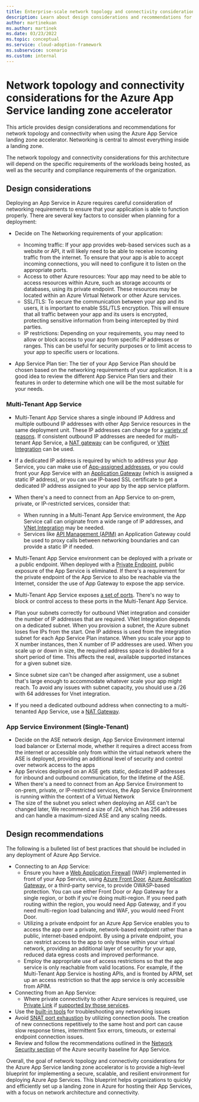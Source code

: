 ```yaml
---
title: Enterprise-scale network topology and connectivity considerations for Azure App Service
description: Learn about design considerations and recommendations for network topology and connectivity in the Azure App Service landing zone accelerator
author: martinekuan
ms.author: martinek
ms.date: 03/23/2022
ms.topic: conceptual
ms.service: cloud-adoption-framework
ms.subservice: scenario
ms.custom: internal
---
```


# Network topology and connectivity considerations for the Azure App Service landing zone accelerator

This article provides design considerations and recommendations for network topology and connectivity when using the Azure App Service landing zone accelerator. Networking is central to almost everything inside a landing zone.

The network topology and connectivity considerations for this architecture will depend on the specific requirements of the workloads being hosted, as well as the security and compliance requirements of the organization.


## Design considerations

Deploying an App Service in Azure requires careful consideration of networking requirements to ensure that your application is able to function properly. There are several key factors to consider when planning for a deployment:

- Decide on The Networking requirements of your application:
    - Incoming traffic: If your app provides web-based services such as a website or API, it will likely need to be able to receive incoming traffic from the internet. To ensure that your app is able to accept incoming connections, you will need to configure it to listen on the appropriate ports.
    - Access to other Azure resources: Your app may need to be able to access resources within Azure, such as storage accounts or databases, using its private endpoint. These resources may be located within an Azure Virtual Network or other Azure services.
    - SSL/TLS: To secure the communication between your app and its users, it is important to enable SSL/TLS encryption. This will ensure that all traffic between your app and its users is encrypted, protecting sensitive information from being intercepted by third parties.
    - IP restrictions: Depending on your requirements, you may need to allow or block access to your app from specific IP addresses or ranges. This can be useful for security purposes or to limit access to your app to specific users or locations.
    
- App Service Plan tier: The tier of your App Service Plan should be chosen based on the networking requirements of your application. It is a good idea to review the different App Service Plan tiers and their features in order to determine which one will be the most suitable for your needs.

### Multi-Tenant App Service

- Multi-Tenant App Service shares a single inbound IP Address and multiple outbound IP addresses with other App Service resources in the same deployment unit.  These IP addresses can change for a [variety of reasons](/azure/app-service/overview-inbound-outbound-ips#how-ip-addresses-work-in-app-service). If consistent outbound IP addresses are needed for multi-tenant App Service, a [NAT gateway](/azure/app-service/networking/nat-gateway-integration#:~:text=%20Set%20up%20NAT%20gateway%20through%20the%20portal%3A,Basics%20information%20and%20pick%20the%20region...%20More%20) can be configured, or [VNet Integration](/azure/app-service/overview-vnet-integration) can be used.
- If a dedicated IP address is required by which to address your App Service, you can make use of [App-assigned addresses](/azure/app-service/networking/app-gateway-with-service-endpoints), or you could front your App Service with an [Application Gateway](/azure/app-service/networking/app-gateway-with-service-endpoints) (which is assigned a static IP address), or you can use IP-based SSL certificate to get a dedicated IP address assigned to your app by the app service platform.

- When there's a need to connect from an App Service to on-prem, private, or IP-restricted services, consider that:
  - When running in a Multi-Tenant App Service environment, the App Service call can originate from a wide range of IP addresses, and [VNet Integration](/azure/app-service/overview-vnet-integration) may be needed.
  - Services like [API Management (APIM)](/azure/api-management/api-management-key-concepts) an Application Gateway could be used to proxy calls between networking boundaries and can provide a static IP if needed.
- Multi-Tenant App Service environment can be deployed with a private or a public endpoint.  When deployed with a [Private Endpoint](/azure/app-service/networking/private-endpoint), public exposure of the App Service is eliminated.  If there's a requirement for the private endpoint of the App Service to also be reachable via the Internet, consider the use of App Gateway to expose the app service.
- Multi-Tenant App Service exposes [a set of ports](/azure/app-service/networking-features#app-service-ports). There's no way to block or control access to these ports in the Multi-Tenant App Service.
- Plan your subnets correctly for outbound VNet integration and consider the number of IP addresses that are required. VNet Integration depends on a dedicated subnet. When you provision a subnet, the Azure subnet loses five IPs from the start. One IP address is used from the integration subnet for each App Service Plan instance. When you scale your app to X number instances, then X number of IP addresses are used. When you scale up or down in size, the required address space is doubled for a short period of time. This affects the real, available supported instances for a given subnet size.
- Since subnet size can't be changed after assignment, use a subnet that's large enough to accommodate whatever scale your app might reach. To avoid any issues with subnet capacity, you should use a /26 with 64 addresses for Vnet integration.
- If you need a dedicated outbound address when connecting to a multi-tenanted App Service, use a [NAT Gateway](/azure/app-service/networking/nat-gateway-integration).

### App Service Environment (Single-Tenant)

- Decide on the ASE network design, App Service Environment internal load balancer or External mode, whether it requires a direct access from the internet or accessible only from within the virtual network where the ASE is deployed, providing an additional level of security and control over network access to the apps
- App Services deployed on an ASE gets static, dedicated IP addresses for inbound and outbound communication, for the lifetime of the ASE.
- When there's a need to connect from an App Service Environment to on-prem, private, or IP-restricted services, the App Service Environment is running within the context of a Virtual Network
- The size of the subnet you select when deploying an ASE can't be changed later, We recommend a size of /24, which has 256 addresses and can handle a maximum-sized ASE and any scaling needs.

## Design recommendations

The following is a bulleted list of best practices that should be included in any deployment of Azure App Service.

- Connecting to an App Service:
  - Ensure you have a [Web Application Firewall](/azure/web-application-firewall/overview) (WAF) implemented in front of your App Service, using [Azure Front Door](/azure/web-application-firewall/afds/afds-overview), [Azure Application Gateway](/azure/web-application-firewall/ag/ag-overview), or a third-party service, to provide OWASP-based protection. You can use either Front Door or App Gateway for a single region, or both if you're doing multi-region. If you need path routing within the region, you would need App Gateway, and if you need multi-region load balancing and WAF, you would need Front Door.
  - Utilizing a private endpoint for an Azure App Service enables you to access the app over a private, network-based endpoint rather than a public, internet-based endpoint. By using a private endpoint, you can restrict access to the app to only those within your virtual network, providing an additional layer of security for your app, reduced data egress costs and improved performance.
  - Employ the appropriate use of access restrictions so that the app service is only reachable from valid locations. For example, if the Multi-Tenant App Service is hosting APIs, and is fronted by APIM, set up an access restriction so that the app service is only accessible from APIM.
- Connecting from an App Service:
  - Where private connectivity to other Azure services is required, use [Private Link](/azure/private-link/private-link-overview) if [supported by those services](/azure/private-link/availability).
- Use the [built-in tools](https://azure.github.io/AppService/2021/04/13/Network-and-Connectivity-Troubleshooting-Tool.html) for troubleshooting any networking issues
- Avoid [SNAT port exhaustion](/azure/app-service/troubleshoot-intermittent-outbound-connection-errors) by utilizing connection pools.  The creation of new connections repetitively to the same host and port can cause slow response times, intermittent 5xx errors, timeouts, or external endpoint connection issues.
- Review and follow the recommendations outlined in the [Network Security section](/security/benchmark/azure/baselines/app-service-security-baseline?toc=/azure/app-service/toc.json#network-security) of the Azure security baseline for App Service.

Overall, the goal of network topology and connectivity considerations for the Azure App Service landing zone accelerator is to provide a high-level blueprint for implementing a secure, scalable, and resilient environment for deploying Azure App Services. This blueprint helps organizations to quickly and efficiently set up a landing zone in Azure for hosting their App Services, with a focus on network architecture and connectivity. 
